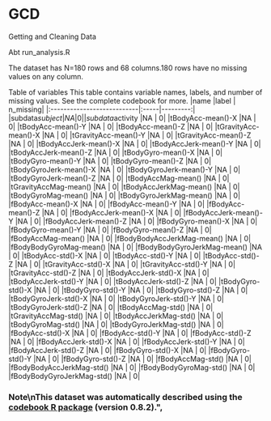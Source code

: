 # GCD
Getting and Cleaning Data

Abt run_analysis.R

The dataset has N=180 rows and 68 columns.180 rows have no missing values on any column.

Table of variables
This table contains variable names, labels, and number of missing values.
See the complete codebook for more.
|name                        |label | n_missing|
|:---------------------------|:-----|---------:|
|subdata$subject             |NA    |         0|
|subdata$activity            |NA    |         0|
|tBodyAcc-mean()-X           |NA    |         0|
|tBodyAcc-mean()-Y           |NA    |         0|
|tBodyAcc-mean()-Z           |NA    |         0|
|tGravityAcc-mean()-X        |NA    |         0|
|tGravityAcc-mean()-Y        |NA    |         0|
|tGravityAcc-mean()-Z        |NA    |         0|
|tBodyAccJerk-mean()-X       |NA    |         0|
|tBodyAccJerk-mean()-Y       |NA    |         0|
|tBodyAccJerk-mean()-Z       |NA    |         0|
|tBodyGyro-mean()-X          |NA    |         0|
|tBodyGyro-mean()-Y          |NA    |         0|
|tBodyGyro-mean()-Z          |NA    |         0|
|tBodyGyroJerk-mean()-X      |NA    |         0|
|tBodyGyroJerk-mean()-Y      |NA    |         0|
|tBodyGyroJerk-mean()-Z      |NA    |         0|
|tBodyAccMag-mean()          |NA    |         0|
|tGravityAccMag-mean()       |NA    |         0|
|tBodyAccJerkMag-mean()      |NA    |         0|
|tBodyGyroMag-mean()         |NA    |         0|
|tBodyGyroJerkMag-mean()     |NA    |         0|
|fBodyAcc-mean()-X           |NA    |         0|
|fBodyAcc-mean()-Y           |NA    |         0|
|fBodyAcc-mean()-Z           |NA    |         0|
|fBodyAccJerk-mean()-X       |NA    |         0|
|fBodyAccJerk-mean()-Y       |NA    |         0|
|fBodyAccJerk-mean()-Z       |NA    |         0|
|fBodyGyro-mean()-X          |NA    |         0|
|fBodyGyro-mean()-Y          |NA    |         0|
|fBodyGyro-mean()-Z          |NA    |         0|
|fBodyAccMag-mean()          |NA    |         0|
|fBodyBodyAccJerkMag-mean()  |NA    |         0|
|fBodyBodyGyroMag-mean()     |NA    |         0|
|fBodyBodyGyroJerkMag-mean() |NA    |         0|
|tBodyAcc-std()-X            |NA    |         0|
|tBodyAcc-std()-Y            |NA    |         0|
|tBodyAcc-std()-Z            |NA    |         0|
|tGravityAcc-std()-X         |NA    |         0|
|tGravityAcc-std()-Y         |NA    |         0|
|tGravityAcc-std()-Z         |NA    |         0|
|tBodyAccJerk-std()-X        |NA    |         0|
|tBodyAccJerk-std()-Y        |NA    |         0|
|tBodyAccJerk-std()-Z        |NA    |         0|
|tBodyGyro-std()-X           |NA    |         0|
|tBodyGyro-std()-Y           |NA    |         0|
|tBodyGyro-std()-Z           |NA    |         0|
|tBodyGyroJerk-std()-X       |NA    |         0|
|tBodyGyroJerk-std()-Y       |NA    |         0|
|tBodyGyroJerk-std()-Z       |NA    |         0|
|tBodyAccMag-std()           |NA    |         0|
|tGravityAccMag-std()        |NA    |         0|
|tBodyAccJerkMag-std()       |NA    |         0|
|tBodyGyroMag-std()          |NA    |         0|
|tBodyGyroJerkMag-std()      |NA    |         0|
|fBodyAcc-std()-X            |NA    |         0|
|fBodyAcc-std()-Y            |NA    |         0|
|fBodyAcc-std()-Z            |NA    |         0|
|fBodyAccJerk-std()-X        |NA    |         0|
|fBodyAccJerk-std()-Y        |NA    |         0|
|fBodyAccJerk-std()-Z        |NA    |         0|
|fBodyGyro-std()-X           |NA    |         0|
|fBodyGyro-std()-Y           |NA    |         0|
|fBodyGyro-std()-Z           |NA    |         0|
|fBodyAccMag-std()           |NA    |         0|
|fBodyBodyAccJerkMag-std()   |NA    |         0|
|fBodyBodyGyroMag-std()      |NA    |         0|
|fBodyBodyGyroJerkMag-std()  |NA    |         0|

### Note\nThis dataset was automatically described using the [codebook R package](https://rubenarslan.github.io/codebook/) (version 0.8.2).",
  